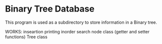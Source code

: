 # Binary Tree Database
This program is used as a subdirectory to store information in a Binary tree.

WORKS:
inseartion 
printing inorder
search
node class (getter and setter functions)
Tree class 
